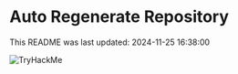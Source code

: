 # Auto Regenerate Repository

This README was last updated: 2024-11-25 16:38:00

 ![TryHackMe](https://tryhackme.com/badge/533634)